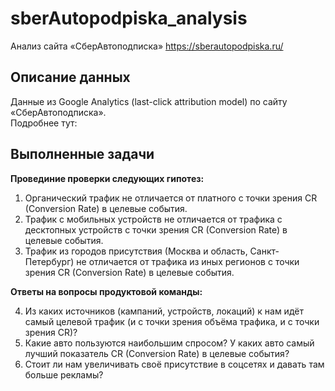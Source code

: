 # sberAutopodpiska_analysis
Анализ сайта «СберАвтоподписка»
https://sberautopodpiska.ru/

## Описание данных
Данные из Google Analytics (last-click attribution model) по сайту
«СберАвтоподписка».  
Подробнее тут:

## Выполненные задачи

**Провединие проверки следующих гипотез:**
1. Органический трафик не отличается от платного с точки зрения CR (Conversion Rate) в целевые события.
2. Трафик с мобильных устройств не отличается от трафика с десктопных устройств с точки зрения CR (Conversion Rate) в целевые события.
3. Трафик из городов присутствия (Москва и область, Санкт-Петербург) не отличается от трафика из иных регионов с точки зрения CR (Conversion Rate) в целевые события.

**Ответы на вопросы продуктовой команды:**

4. Из каких источников (кампаний, устройств, локаций) к нам идёт самый целевой трафик (и с точки зрения объёма трафика, и с точки зрения CR)?
5. Какие авто пользуются наибольшим спросом? У каких авто самый лучший показатель CR (Conversion Rate) в целевые события?
6. Стоит ли нам увеличивать своё присутствие в соцсетях и давать там больше рекламы?